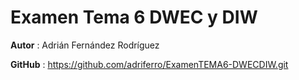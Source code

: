 # Examen Tema 6 DWEC y DIW

**Autor** : Adrián Fernández Rodríguez

**GitHub** : https://github.com/adriferro/ExamenTEMA6-DWECDIW.git